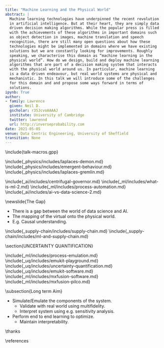 ```yaml
---
title: "Machine Learning and the Physical World"
abstract: |
  Machine learning technologies have underpinned the recent revolution
  in artificial intelligence. But at their heart, they are simply data
  driven decision making algorithms. While the popular press is filled
  with the achievements of these algorithms in important domains such
  as object detection in images, machine translation and speech
  recognition, there are still many open questions about how these
  technologies might be implemented in domains where we have existing
  solutions but we are constantly looking for improvements. Roughly
  speaking, we characterise this domain as “machine learning in the
  physical world”. How do we design, build and deploy machine learning
  algorithms that are part of a decision making system that interacts
  with the physical world around us. In particular, machine learning
  is a data driven endeavour, but real world systems are physical and
  mechanistic. In this talk we will introduce some of the challenges
  for this domain and and propose some ways forward in terms of
  solutions.
ipynb: True
author:
- family: Lawrence
  given: Neil D.
  gscholar: r3SJcvoAAAAJ
  institute: University of Cambridge
  twitter: lawrennd
  url: http://inverseprobability.com
date: 2021-05-05
venue: Data Centric Engineering, University of Sheffield
transition: None
---
```


\include{talk-macros.gpp}

\include{_physics/includes/laplaces-demon.md}
\include{_physics/includes/emergent-behaviour.md}
\include{_physics/includes/laplaces-gremlin.md}

\include{_ai/includes/centrifugal-governor.md}
\include{_ml/includes/what-is-ml-2.md}
\include{_ml/includes/process-automation.md}
\include{_ai/includes/ai-vs-data-science-2.md}

\newslide{The Gap}

* There is a gap between the world of data science and AI.
* The mapping of the virtual onto the physical world.
* E.g. Causal understanding. 

\include{_supply-chain/includes/supply-chain.md}
\include{_supply-chain/includes/ml-and-supply-chain.md}
<!--include{_ml/includes/or-control-econometrics-statistics-ml.md}-->

\section{UNCERTAINTY QUANTIFICATION}

\include{_ml/includes/process-emulation.md}
\include{_uq/includes/emukit-playground.md}
\include{_uq/includes/uncertainty-quantification.md}
\include{_uq/includes/emukit-software.md}
\include{_ml/includes/mxfusion-software.md}
\include{_ml/includes/mxfusion-pilco.md}

\subsection{Long term Aim}

* Simulate/Emulate the components of the system.
    * Validate with real world using multifidelity.
	* Interpret system using e.g. sensitivity analysis.
* Perform end to end learning to optimize.
    * Maintain interpretability.


\thanks

\references







